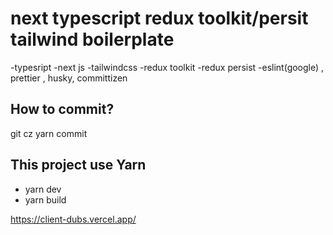 # next typescript redux toolkit/persit tailwind boilerplate

-typesript
-next js
-tailwindcss
-redux toolkit
-redux persist
-eslint(google) , prettier , husky, committizen

## How to commit?

git cz
yarn commit

## This project use Yarn

- yarn dev
- yarn build

https://client-dubs.vercel.app/
